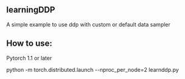 ## learningDDP
A simple example to use ddp with custom or default data sampler

## How to use:

Pytorch 1.1 or later

python -m torch.distributed.launch --nproc_per_node=2 learnddp.py
